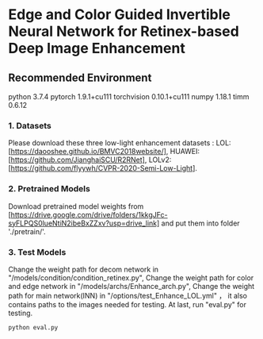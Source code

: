 # Edge and Color Guided Invertible Neural Network for Retinex-based Deep Image Enhancement
## Recommended Environment

python  3.7.4
pytorch  1.9.1+cu111
torchvision  0.10.1+cu111
numpy  1.18.1
timm  0.6.12

### 1. Datasets

Please download these three low-light enhancement datasets : 
LOL: [https://daooshee.github.io/BMVC2018website/], 
HUAWEI: [https://github.com/JianghaiSCU/R2RNet], 
LOLv2: [https://github.com/flyywh/CVPR-2020-Semi-Low-Light].

### 2. Pretrained Models

Download pretrained model weights from [https://drive.google.com/drive/folders/1kkgJFc-syFLPQS0lueNtiN2ibeBxZZxv?usp=drive_link] and put them into folder './pretrain/'.

### 3. Test Models
Change the weight path for decom network in "/models/condition/condition_retinex.py", 
Change the weight path for color and edge network in "/models/archs/Enhance_arch.py", 
Change the weight path for main network(INN) in "/options/test_Enhance_LOL.yml" ， it also contains paths to the images needed for testing.
At last, run "eval.py" for testing. 

```
python eval.py
```


